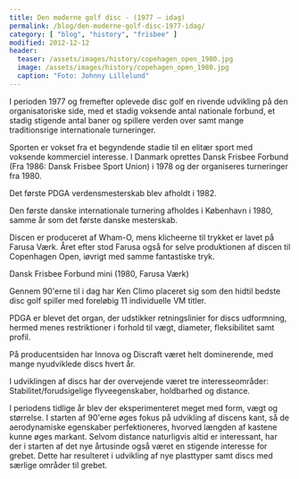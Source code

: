 ```yaml
---
title: Den moderne golf disc - (1977 – idag)
permalink: /blog/den-moderne-golf-disc-1977-idag/
category: [ "blog", "history", "frisbee" ]
modified: 2012-12-12
header:
  teaser: /assets/images/history/copehagen_open_1980.jpg
  image: /assets/images/history/copehagen_open_1980.jpg
  caption: "Foto: Johnny Lillelund"
---
```


I perioden 1977 og fremefter oplevede disc golf en rivende udvikling på den organisatoriske side, med et stadig voksende antal nationale forbund, et stadig stigende antal baner og spillere verden over samt mange traditionsrige internationale turneringer.

Sporten er vokset fra et begyndende stadie til en elitær sport med voksende kommerciel interesse. I Danmark oprettes Dansk Frisbee Forbund (Fra 1986: Dansk Frisbee Sport Union) i 1978 og der organiseres turneringer fra 1980.

Det første PDGA verdensmesterskab blev afholdt i 1982.

Den første danske internationale turnering afholdes i København i 1980, samme år som det første danske mesterskab.

Discen er produceret af Wham-O, mens klicheerne til trykket er lavet på Farusa Værk. Året efter stod Farusa også for selve produktionen af discen til Copenhagen Open, iøvrigt med samme fantastiske tryk.

Dansk Frisbee Forbund mini (1980, Farusa Værk)

Gennem 90'erne til i dag har Ken Climo placeret sig som den hidtil bedste disc golf spiller med foreløbig 11 individuelle VM titler.

PDGA er blevet det organ, der udstikker retningslinier for discs udformning, hermed menes restriktioner i forhold til vægt, diameter, fleksibilitet samt profil.

På producentsiden har Innova og Discraft været helt dominerende, med mange nyudviklede discs hvert år.

I udviklingen af discs har der overvejende været tre interesseområder: Stabilitet/forudsigelige flyveegenskaber, holdbarhed og distance.

I periodens tidlige år blev der eksperimenteret meget med form, vægt og størrelse. I starten af 90'erne øges fokus på udvikling af discens kant, så de aerodynamiske egenskaber perfektioneres, hvorved længden af kastene kunne øges markant. Selvom distance naturligvis altid er interessant, har der i starten af det nye årtusinde også været en stigende interesse for grebet. Dette har resulteret i udvikling af nye plasttyper samt discs med særlige områder til grebet.